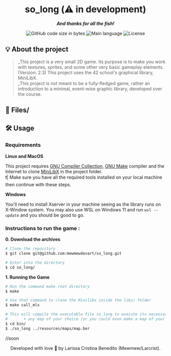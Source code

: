 <h1 align="center">
 so_long  (⚠️ in development)
</h1>

<p align="center">
	<b><i>And thanks for all the fish!</i></b><br>
</p>

<p align="center">
	<img alt="GitHub code size in bytes" src="https://img.shields.io/github/languages/code-size/mewmewdevart/so_long?color=6272a4" />
	<img alt="Main language" src="https://img.shields.io/github/languages/top/mewmewdevart/so_long?color=6272a4"/>
	<img alt="License" src="https://img.shields.io/github/license/mewmewdevart/so_long?color=6272a4"/>
</p>

## 💡 About the project
> _This project is a very small 2D game. Its purpose is to make you work with textures, sprites, and some other very basic gameplay elements. (Version: 2.3) This project uses the 42 school's graphical library, MiniLibX. <br>
> _This project is not meant to be a fully-fledged game, rather an introduction to a minimal, event-wise graphic library, developed over the course.

## 📁 Files/

## 🛠️ Usage

### Requirements

**Linux and MacOS**

This project requires [GNU Compiler Collection](https://gcc.gnu.org/), [GNU Make](https://www.gnu.org/software/make/) compiler and the Internet to clone [MiniLibX](https://github.com/42Paris/minilibx-linux#readme) in the project folder.<br>
❗️| Make sure you have all the required tools installed on your local machine then continue with these steps.<br>

**Windows**

You'll need to install Xserver in your machine seeing as the library runs on X-Window system. You may also use WSL on Windows 11 and run ```wsl --update``` and you should be good to go.

### Instructions to run the game :

**0. Download the archives**

```bash
# Clone the repository
$ git clone git@github.com:mewmewdevart/so_long.git

# Enter into the directory
$ cd so_long/
```

**1. Running the Game**
```bash
# Run the command make root directory
$ make

# Use that command to clone the Minilibx inside the libs/ folder
$ make call_mlx

# This will compile the executable file so_long to execute its necessary run the archive
# 		+ any map of your choice (or you could even make a map of your own)
$ cd bin/
$ ./so_long ../resources/maps/map.ber
```
//soon

<p align="center"> Developed with love 💜 by Larissa Cristina Benedito (Mewmew/Larcrist). </p>
